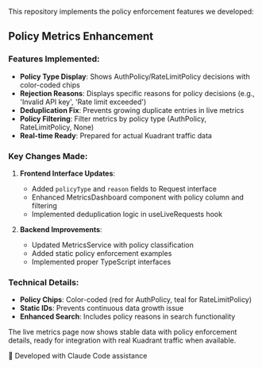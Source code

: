 This repository implements the policy enforcement features we developed:

## Policy Metrics Enhancement

### Features Implemented:
- **Policy Type Display**: Shows AuthPolicy/RateLimitPolicy decisions with color-coded chips
- **Rejection Reasons**: Displays specific reasons for policy decisions (e.g., 'Invalid API key', 'Rate limit exceeded')
- **Deduplication Fix**: Prevents growing duplicate entries in live metrics
- **Policy Filtering**: Filter metrics by policy type (AuthPolicy, RateLimitPolicy, None)
- **Real-time Ready**: Prepared for actual Kuadrant traffic data

### Key Changes Made:
1. **Frontend Interface Updates**:
   - Added `policyType` and `reason` fields to Request interface
   - Enhanced MetricsDashboard component with policy column and filtering
   - Implemented deduplication logic in useLiveRequests hook

2. **Backend Improvements**:
   - Updated MetricsService with policy classification
   - Added static policy enforcement examples
   - Implemented proper TypeScript interfaces

### Technical Details:
- **Policy Chips**: Color-coded (red for AuthPolicy, teal for RateLimitPolicy)
- **Static IDs**: Prevents continuous data growth issue
- **Enhanced Search**: Includes policy reasons in search functionality

The live metrics page now shows stable data with policy enforcement details, ready for integration with real Kuadrant traffic when available.

🤖 Developed with Claude Code assistance

